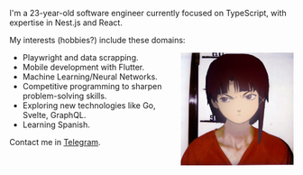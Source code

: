 I'm a 23-year-old software engineer currently focused on TypeScript, with expertise in Nest.js and React. 

My interests (hobbies?) include these domains:

<img align="right" width="200" height="200" src="lain.jpg">

  - Playwright and data scrapping.
  - Mobile development with Flutter.
  - Machine Learning/Neural Networks.
  - Competitive programming to sharpen problem-solving skills.
  - Exploring new technologies like Go, Svelte, GraphQL.
  - Learning Spanish.

Contact me in [Telegram](https://t.me/noname_guy).



<!--
**nonme/nonme** is a ✨ _special_ ✨ repository because its `README.md` (this file) appears on your GitHub profile.

Here are some ideas to get you started:

- 🔭 I’m currently working on ...
- 🌱 I’m currently learning ...
- 👯 I’m looking to collaborate on ...
- 🤔 I’m looking for help with ...
- 💬 Ask me about ...
- 📫 How to reach me: ...
- 😄 Pronouns: ...
- ⚡ Fun fact: ...
-->
